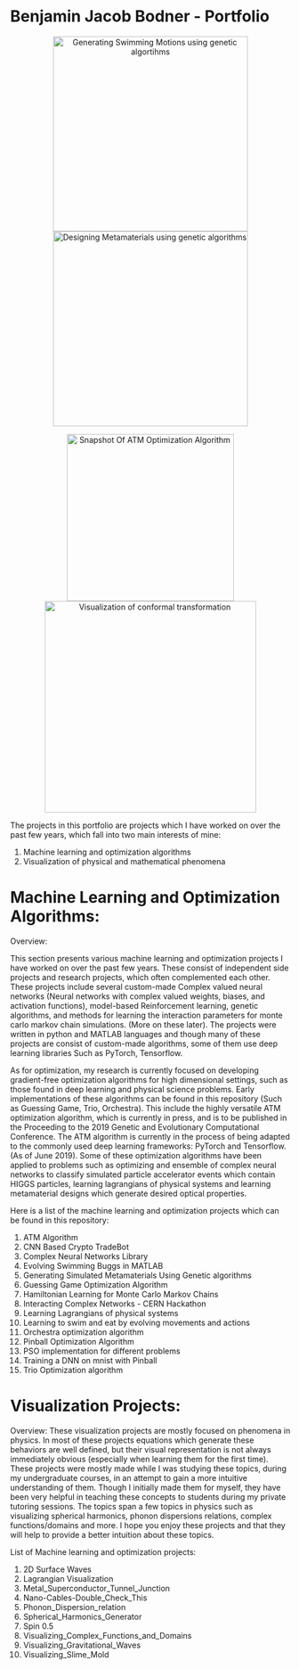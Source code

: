 # Benjamin Jacob Bodner - Portfolio



<p align="center">
    <img src=https://github.com/BjBodner/Portfolio/blob/master/Machine_Learning_and_Optimization_Projects/Images/Swimming%20AI%20GIF2.gif width="350" title="Generating Swimming Motions using genetic algortihms">
  <img src=https://github.com/BjBodner/Portfolio/blob/master/Machine_Learning_and_Optimization_Projects/Images/Focusing_Incoming_Light2.jpg width="350" title="Designing Metamaterials using genetic algorithms">
</p>
   
<p align="center">
   <img src=https://github.com/BjBodner/Portfolio/blob/master/Machine_Learning_and_Optimization_Projects/Images/ATM_Optimization_Snapshot.JPG width="300" title="Snapshot Of ATM Optimization Algorithm">
   <img src=https://github.com/BjBodner/Portfolio/blob/master/Visualization_Projects/Images/Conformal-Transormation_of_1_z_to_the_Power_Alpha.JPG
width="380" title="Visualization of conformal transformation">
</p>

The projects in this portfolio are projects which I have worked on over the past few years, which fall into two main interests of mine:
1. Machine learning and optimization algorithms
2. Visualization of physical and mathematical phenomena


# Machine Learning and Optimization Algorithms:

Overview:

This section presents various machine learning and optimization projects I have worked on over the past few years. 
These consist of independent side projects and research projects, which often complemented each other. 
These projects include several custom-made Complex valued neural networks (Neural networks with complex valued weights, biases, and activation functions), model-based Reinforcement learning, genetic algorithms, and methods for learning the interaction parameters for monte carlo markov chain simulations. (More on these later). 
The projects were written in python and MATLAB languages and though many of these projects are consist of custom-made algorithms, some of them use deep learning libraries Such as PyTorch, Tensorflow.

As for optimization, my research is currently focused on developing gradient-free optimization algorithms for high dimensional settings, such as those found in deep learning and physical science problems. 
Early implementations of these algorithms can be found in this repository (Such as Guessing Game, Trio, Orchestra). This include the highly versatile ATM optimization algorithm, which is currently in press, and is to be published in the Proceeding to the 2019 Genetic and Evolutionary Computational Conference. The ATM algorithm is currently in the process of being adapted to the commonly used deep learning frameworks: PyTorch and Tensorflow. (As of June 2019).
Some of these optimization algorithms have been applied to problems such as optimizing and ensemble
of complex neural networks to classify simulated particle accelerator events which contain HIGGS particles, learning lagrangians of physical systems and learning metamaterial designs which generate desired optical properties.


Here is a list of the machine learning and optimization projects which can be found in this repository:
1. ATM Algorithm
2. CNN Based Crypto TradeBot
3. Complex Neural Networks Library
4. Evolving Swimming Buggs in MATLAB
5. Generating Simulated Metamaterials Using Genetic algorithms
6. Guessing Game Optimization Algorithm
7. Hamiltonian Learning for Monte Carlo Markov Chains
8. Interacting Complex Networks - CERN Hackathon
9. Learning Lagrangians of physical systems
10. Learning to swim and eat by evolving movements and actions
11. Orchestra optimization algorithm
12. Pinball Optimization Algorithm
13. PSO implementation for different problems
14. Training a DNN on mnist with Pinball
15. Trio Optimization algorithm



# Visualization Projects:

Overview:
These visualization projects are mostly focused on phenomena in physics. In most of these projects equations which generate these behaviors are well defined, but their visual representation is not always immediately obvious (especially when learning them for the first time). These projects were mostly made while I was studying these topics, during my undergraduate courses, in an attempt to gain a more intuitive understanding of them. Though I initially made them for myself, they have been very helpful in teaching these concepts to students during my private tutoring sessions.
The topics span a few topics in physics such as visualizing spherical harmonics, phonon dispersions relations, complex functions/domains and more. I hope you enjoy these projects and that they will help to provide a better intuition about these topics.


List of Machine learning and optimization projects:
1. 2D Surface Waves
2. Lagrangian Visualization
3. Metal_Superconductor_Tunnel_Junction
4. Nano-Cables-Double_Check_This
5. Phonon_Dispersion_relation
6. Spherical_Harmonics_Generator
7. Spin 0.5
8. Visualizing_Complex_Functions_and_Domains
9. Visualizing_Gravitational_Waves
10. Visualizing_Slime_Mold

